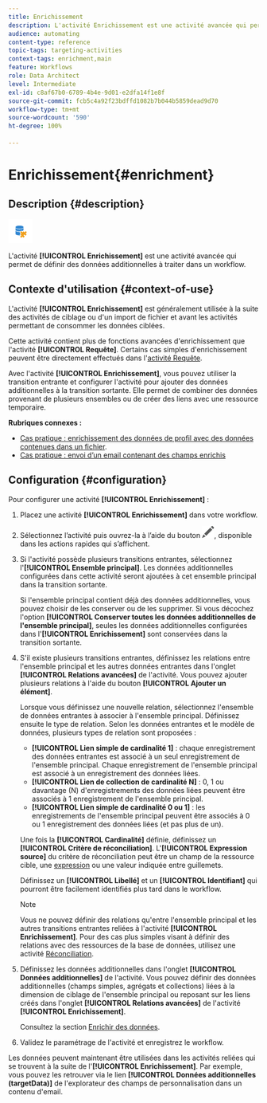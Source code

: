 ```yaml
---
title: Enrichissement
description: L'activité Enrichissement est une activité avancée qui permet de définir des données additionnelles à traiter dans un workflow.
audience: automating
content-type: reference
topic-tags: targeting-activities
context-tags: enrichment,main
feature: Workflows
role: Data Architect
level: Intermediate
exl-id: c8af67b0-6789-4b4e-9d01-e2dfa14f1e8f
source-git-commit: fcb5c4a92f23bdffd1082b7b044b5859dead9d70
workflow-type: tm+mt
source-wordcount: '590'
ht-degree: 100%

---
```


# Enrichissement{#enrichment}

## Description {#description}

![](assets/enrichment.png)

L&#39;activité **[!UICONTROL Enrichissement]** est une activité avancée qui permet de définir des données additionnelles à traiter dans un workflow.

## Contexte d&#39;utilisation  {#context-of-use}

L&#39;activité **[!UICONTROL Enrichissement]** est généralement utilisée à la suite des activités de ciblage ou d&#39;un import de fichier et avant les activités permettant de consommer les données ciblées.

Cette activité contient plus de fonctions avancées d&#39;enrichissement que l&#39;activité **[!UICONTROL Requête]**. Certains cas simples d&#39;enrichissement peuvent être directement effectués dans l&#39;[activité Requête](../../automating/using/query.md#enriching-data).

Avec l&#39;activité **[!UICONTROL Enrichissement]**, vous pouvez utiliser la transition entrante et configurer l&#39;activité pour ajouter des données additionnelles à la transition sortante. Elle permet de combiner des données provenant de plusieurs ensembles ou de créer des liens avec une ressource temporaire.

**Rubriques connexes :**

* [Cas pratique : enrichissement des données de profil avec des données contenues dans un fichier](../../automating/using/enriching-profile-data-file.md).
* [Cas pratique : envoi d’un email contenant des champs enrichis](../../automating/using/sending-email-enriched-fields.md)

## Configuration {#configuration}

Pour configurer une activité **[!UICONTROL Enrichissement]** :

1. Placez une activité **[!UICONTROL Enrichissement]** dans votre workflow.
1. Sélectionnez l’activité puis ouvrez-la à l’aide du bouton ![](assets/edit_darkgrey-24px.png), disponible dans les actions rapides qui s’affichent.
1. Si l&#39;activité possède plusieurs transitions entrantes, sélectionnez l&#39;**[!UICONTROL Ensemble principal]**. Les données additionnelles configurées dans cette activité seront ajoutées à cet ensemble principal dans la transition sortante.

   Si l&#39;ensemble principal contient déjà des données additionnelles, vous pouvez choisir de les conserver ou de les supprimer. Si vous décochez l&#39;option **[!UICONTROL Conserver toutes les données additionnelles de l&#39;ensemble principal]**, seules les données additionnelles configurées dans l&#39;**[!UICONTROL Enrichissement]** sont conservées dans la transition sortante.

1. S&#39;il existe plusieurs transitions entrantes, définissez les relations entre l&#39;ensemble principal et les autres données entrantes dans l&#39;onglet **[!UICONTROL Relations avancées]** de l&#39;activité. Vous pouvez ajouter plusieurs relations à l&#39;aide du bouton **[!UICONTROL Ajouter un élément]**.

   Lorsque vous définissez une nouvelle relation, sélectionnez l&#39;ensemble de données entrantes à associer à l&#39;ensemble principal. Définissez ensuite le type de relation. Selon les données entrantes et le modèle de données, plusieurs types de relation sont proposées :

   * **[!UICONTROL Lien simple de cardinalité 1]** : chaque enregistrement des données entrantes est associé à un seul enregistrement de l&#39;ensemble principal. Chaque enregistrement de l&#39;ensemble principal est associé à un enregistrement des données liées.
   * **[!UICONTROL Lien de collection de cardinalité N]** : 0, 1 ou davantage (N) d&#39;enregistrements des données liées peuvent être associés à 1 enregistrement de l&#39;ensemble principal.
   * **[!UICONTROL Lien simple de cardinalité 0 ou 1]** : les enregistrements de l&#39;ensemble principal peuvent être associés à 0 ou 1 enregistrement des données liées (et pas plus de un).

   Une fois la **[!UICONTROL Cardinalité]** définie, définissez un **[!UICONTROL Critère de réconciliation]**. L&#39;**[!UICONTROL Expression source]** du critère de réconciliation peut être un champ de la ressource cible, une [expression](../../automating/using/advanced-expression-editing.md) ou une valeur indiquée entre guillemets.

   Définissez un **[!UICONTROL Libellé]** et un **[!UICONTROL Identifiant]** qui pourront être facilement identifiés plus tard dans le workflow.

   >[!NOTE]
   >
   >Vous ne pouvez définir des relations qu&#39;entre l&#39;ensemble principal et les autres transitions entrantes reliées à l&#39;activité **[!UICONTROL Enrichissement]**. Pour des cas plus simples visant à définir des relations avec des ressources de la base de données, utilisez une activité [Réconciliation](../../automating/using/reconciliation.md).

1. Définissez les données additionnelles dans l&#39;onglet **[!UICONTROL Données additionnelles]** de l&#39;activité. Vous pouvez définir des données additionnelles (champs simples, agrégats et collections) liées à la dimension de ciblage de l&#39;ensemble principal ou reposant sur les liens créés dans l&#39;onglet **[!UICONTROL Relations avancées]** de l&#39;activité **[!UICONTROL Enrichissement]**.

   Consultez la section [Enrichir des données](../../automating/using/query.md#enriching-data).

1. Validez le paramétrage de l&#39;activité et enregistrez le workflow.

Les données peuvent maintenant être utilisées dans les activités reliées qui se trouvent à la suite de l&#39;**[!UICONTROL Enrichissement]**. Par exemple, vous pouvez les retrouver via le lien **[!UICONTROL Données additionnelles (targetData)]** de l&#39;explorateur des champs de personnalisation dans un contenu d&#39;email.
